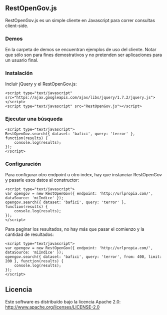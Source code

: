 ## RestOpenGov.js

RestOpenGov.js es un simple cliente en Javascript para correr consultas client-side. 

### Demos
En la carpeta de demos se encuentran ejemplos de uso del cliente. Notar que sólo son para fines demostrativos y no pretenden ser aplicaciones para un usuario final.

### Instalación

Incluír jQuery y el RestOpenGov.js:
```
<script type="text/javascript" src="https://ajax.googleapis.com/ajax/libs/jquery/1.7.2/jquery.js"></script>
<script type="text/javascript" src="RestOpenGov.js"></script>
```

### Ejecutar una búsqueda
```
<script type="text/javascript">   
RestOpenGov.search({ dataset: 'bafici', query: 'terror' }, function(results) {
    console.log(results);
});
</script>
```

### Configuración
Para configurar otro endpoint u otro index, hay que instanciar RestOpenGov y pasarle esos datos al constructor:
```
<script type="text/javascript">   
var opengov = new RestOpenGov({ endpoint: 'http://urlpropia.com/', dataSource: 'miIndice' });
opengov.search({ dataset: 'bafici', query: 'terror' }, function(results) {
    console.log(results);
});
</script>
```

Para paginar los resultados, no hay más que pasar el comienzo y la cantidad de resultados:
```
<script type="text/javascript">   
var opengov = new RestOpenGov({ endpoint: 'http://urlpropia.com/', dataSource: 'miIndice' });
opengov.search({ dataset: 'bafici', query: 'terror', from: 400, limit: 200 }, function(results) {
    console.log(results);
});
</script>
```

## Licencia
Este software es distribuído bajo la licencia Apache 2.0: http://www.apache.org/licenses/LICENSE-2.0